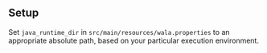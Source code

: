 Setup
-----

Set `java_runtime_dir` in `src/main/resources/wala.properties` to an appropriate absolute path, based on your particular execution environment.

